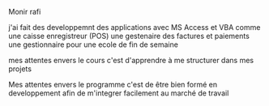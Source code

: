 Monir rafi

j'ai fait des developpemnt des applications avec MS Access et VBA
comme une caisse enregistreur (POS)
une gestenaire des factures et paiements
une gestionnaire pour une ecole de fin de semaine

mes attentes envers le cours c'est d'apprendre à me structurer dans mes projets


Mes attentes envers le programme c'est de être bien formé en developpement afin de m'integrer facilement au marché de travail


